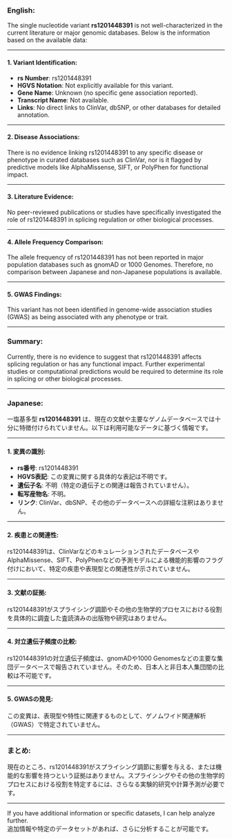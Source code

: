 ### English:
The single nucleotide variant **rs1201448391** is not well-characterized in the current literature or major genomic databases. Below is the information based on the available data:

---

#### 1. Variant Identification:
- **rs Number**: rs1201448391
- **HGVS Notation**: Not explicitly available for this variant.
- **Gene Name**: Unknown (no specific gene association reported).
- **Transcript Name**: Not available.
- **Links**: No direct links to ClinVar, dbSNP, or other databases for detailed annotation.

---

#### 2. Disease Associations:
There is no evidence linking rs1201448391 to any specific disease or phenotype in curated databases such as ClinVar, nor is it flagged by predictive models like AlphaMissense, SIFT, or PolyPhen for functional impact.

---

#### 3. Literature Evidence:
No peer-reviewed publications or studies have specifically investigated the role of rs1201448391 in splicing regulation or other biological processes.

---

#### 4. Allele Frequency Comparison:
The allele frequency of rs1201448391 has not been reported in major population databases such as gnomAD or 1000 Genomes. Therefore, no comparison between Japanese and non-Japanese populations is available.

---

#### 5. GWAS Findings:
This variant has not been identified in genome-wide association studies (GWAS) as being associated with any phenotype or trait.

---

### Summary:
Currently, there is no evidence to suggest that rs1201448391 affects splicing regulation or has any functional impact. Further experimental studies or computational predictions would be required to determine its role in splicing or other biological processes.

---

### Japanese:
一塩基多型 **rs1201448391** は、現在の文献や主要なゲノムデータベースでは十分に特徴付けられていません。以下は利用可能なデータに基づく情報です。

---

#### 1. 変異の識別:
- **rs番号**: rs1201448391
- **HGVS表記**: この変異に関する具体的な表記は不明です。
- **遺伝子名**: 不明（特定の遺伝子との関連は報告されていません）。
- **転写産物名**: 不明。
- **リンク**: ClinVar、dbSNP、その他のデータベースへの詳細な注釈はありません。

---

#### 2. 疾患との関連性:
rs1201448391は、ClinVarなどのキュレーションされたデータベースやAlphaMissense、SIFT、PolyPhenなどの予測モデルによる機能的影響のフラグ付けにおいて、特定の疾患や表現型との関連性が示されていません。

---

#### 3. 文献の証拠:
rs1201448391がスプライシング調節やその他の生物学的プロセスにおける役割を具体的に調査した査読済みの出版物や研究はありません。

---

#### 4. 対立遺伝子頻度の比較:
rs1201448391の対立遺伝子頻度は、gnomADや1000 Genomesなどの主要な集団データベースで報告されていません。そのため、日本人と非日本人集団間の比較は不可能です。

---

#### 5. GWASの発見:
この変異は、表現型や特性に関連するものとして、ゲノムワイド関連解析（GWAS）で特定されていません。

---

### まとめ:
現在のところ、rs1201448391がスプライシング調節に影響を与える、または機能的な影響を持つという証拠はありません。スプライシングやその他の生物学的プロセスにおける役割を特定するには、さらなる実験的研究や計算予測が必要です。

---

If you have additional information or specific datasets, I can help analyze further.  
追加情報や特定のデータセットがあれば、さらに分析することが可能です。